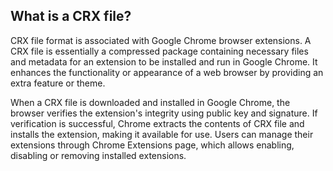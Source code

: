 ## What is a CRX file?

CRX file format is associated with Google Chrome browser extensions. A CRX file is essentially a compressed package containing necessary files and metadata for an extension to be installed and run in Google Chrome. It enhances the functionality or appearance of a web browser by providing an extra feature or theme. 

When a CRX file is downloaded and installed in Google Chrome, the browser verifies the extension's integrity using public key and signature. If verification is successful, Chrome extracts the contents of CRX file and installs the extension, making it available for use. Users can manage their extensions through Chrome Extensions page, which allows enabling, disabling or removing installed extensions.
